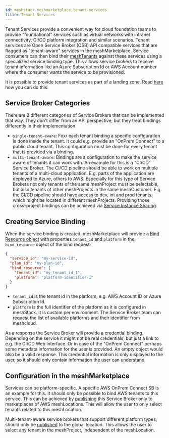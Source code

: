 ```yaml
---
id: meshstack.meshmarketplace.tenant-services
title: Tenant Services
---
```


Tenant Services provide a convenient way for cloud foundation teams to provide "foundational" services such as virtual
networks with intranet connectivity, CI/CD platform integration and similar scenarios. Tenant services are Open Service Broker
(OSB) API compatible services that are flagged as "tenant-aware" services in the meshMarketplace. Service consumers
can then bind their [meshTenants](./meshcloud.tenant.md) against these services using a specialized service binding type. This allows service brokers to receive tenant information like an Azure Subscription Id or AWS Account number where the
consumer wants the service to be provisioned.

It is possible to provide tenant services as part of a landing zone.
Read [here](./administration.landing-zones.md#include-tenant-services-as-part-of-the-landing-zone) how you can do this.

## Service Broker Categories

There are 2 different categories of Service Brokers that can be implemented that way. They don't differ from an API perspective, but they treat bindings differently in their implementation.

- `single-tenant-aware`: Foxr each tenant binding a specific configuration is done inside the tenant. It could e.g. provide an "OnPrem Connect" to a public cloud tenant. This configuration must be done for every tenant that is provided via a binding.
- `multi-tenant-aware`: Bindings are a configuration to make the service aware of tenants it can work with. An example for this is a "CI/CD" Service Broker. The CI/CD pipeline should be able to work on multiple tenants of a multi-cloud application. E.g. parts of the application are deployed to Azure, others to AWS. Especially for this type of Service Brokers not only tenants of the same meshProject must be selectable, but also tenants of other meshProjects in the same meshCustomer. E.g. the CI/CD pipeline should have access to dev, int and prod tenants, which might be located in different meshProjects. Providing those cross-project bindings can be achieved via [Service Instance Sharing](#sharable-service-instances).

## Creating Service Binding

When the service binding is created, meshMarketplace will provide a [Bind Resource object](https://github.com/openservicebrokerapi/servicebroker/blob/v2.15/spec.md#bind-resource-object) with properties `tenant_id` and `platform` in the `bind_resource` object of the bind request:

```json
{
  "service_id": "my-service-id",
  "plan_id": "my-plan-id",
  "bind_resource": {
    "tenant_id": "my_tenant_id_1",
    "platform": "platform-identifier-1"
  }
}
```

- `tenant_id` is the tenant id in the platform, e.g. AWS Account ID or Azure Subscription Id.
- `platform` is the full identifier of the platform as it is configured in meshStack. It is custom per environment. The Service Broker team can request the list of available platforms and their identifier from meshcloud.

As a response the Service Broker will provide a credential binding. Depending on the service it might not be real credentials, but just a link to e.g. the CI/CD Web Interface. Or in case of the "OnPrem Connect" perhaps some metadata information for the user is provided. An empty object would also be a valid response. This credential information is only displayed to the user, so it should only contain information the user can understand.

## Configuration in the meshMarketplace

Services can be platform-specific. A specific AWS OnPrem Connect SB is an example for this. It should only be possible to bind AWS tenants to this service. This can be achieved by [publishing](meshstack.meshmarketplace.development.md#publish-your-service-broker) this Service Broker only to marketplaces of AWS meshLocations. This will allow the user to only select tenants related to this meshLocation.

Multi-tenant-aware service brokers that support different platform types, should only be [published](meshstack.meshmarketplace.development.md#publish-your-service-broker) to the global location. This allows the user to select any tenant in the meshProject, independent of the meshLocation.
